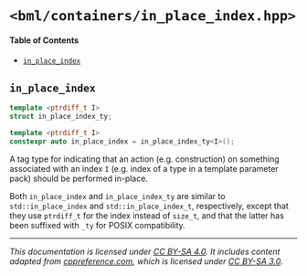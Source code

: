 # `<bml/containers/in_place_index.hpp>`
#### Table of Contents
- [`in_place_index`](#in_place_index)

## `in_place_index`
```c++
template <ptrdiff_t I> 
struct in_place_index_ty;

template <ptrdiff_t I>
constexpr auto in_place_index = in_place_index_ty<I>();
```
A tag type for indicating that an action (e.g. construction) on something associated with an index
`I` (e.g. index of a type in a template parameter pack) should be performed in-place.

Both `in_place_index` and `in_place_index_ty` are similar to `std::in_place_index` and
`std::in_place_index_t`, respectively, except that they use `ptrdiff_t` for the index instead of
`size_t`, and that the latter has been suffixed with `_ty` for POSIX compatibility.

---
*This documentation is licensed under [CC BY-SA 4.0][1]. It includes content adapted from
[cppreference.com][2], which is licensed under [CC BY-SA 3.0][3].*

[1]: https://creativecommons.org/licenses/by-sa/4.0
[2]: https://en.cppreference.com
[3]: https://creativecommons.org/licenses/by-sa/3.0
